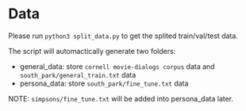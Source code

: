 # Data

Please run `python3 split_data.py` to get the splited train/val/test data.<br>

The script will automactically generate two folders: 
* general_data: store `cornell movie-dialogs corpus` data and `south_park/general_train.txt` data
* persona_data: store `south_park/fine_tune.txt` data 

NOTE: `simpsons/fine_tune.txt` will be added into persona_data later.
